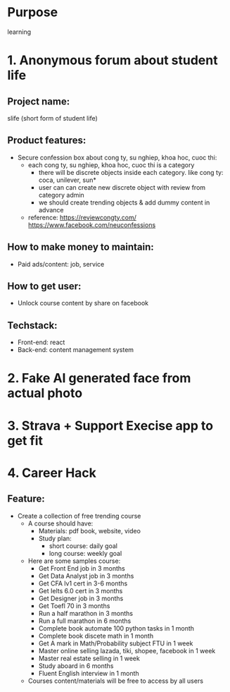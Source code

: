 
# Purpose
learning
# 1. Anonymous forum about student life
## Project name:
slife (short form of student life)
## Product features:
* Secure confession box about cong ty, su nghiep, khoa hoc, cuoc thi:
  * each cong ty, su nghiep, khoa hoc, cuoc thi is a category
    * there will be discrete objects inside each category. like cong ty: coca, unilever, sun*
    * user can can create new discrete object with review from category admin
    * we should create trending objects & add dummy content in advance
  * reference: https://reviewcongty.com/   https://www.facebook.com/neuconfessions
## How to make money to maintain:
* Paid ads/content: job, service

## How to get user:
* Unlock course content by share on facebook

## Techstack: 
* Front-end: react
* Back-end: content management system 

# 2. Fake AI generated face from actual photo

# 3. Strava + Support Execise app to get fit

# 4. Career Hack
## Feature:
* Create a collection of free trending course
  * A course should have:
    * Materials: pdf book, website, video
    * Study plan: 
      * short course: daily goal
      * long course: weekly goal
  * Here are some samples course:
    * Get Front End job in 3 months
    * Get Data Analyst job in 3 months
    * Get CFA lv1 cert in 3-6 months
    * Get Ielts 6.0 cert in 3 months
    * Get Designer job in 3 months
    * Get Toefl 70 in 3 months
    * Run a half marathon in 3 months
    * Run a full marathon in 6 months
    * Complete book automate 100 python tasks in 1 month
    * Complete book discete math in 1 month
    * Get A mark in Math/Probability subject FTU in 1 week
    * Master online selling lazada, tiki, shopee, facebook in 1 week
    * Master real estate selling in 1 week
    * Study aboard in 6 months
    * Fluent English interview in 1 month
  * Courses content/materials will be free to access by all users
